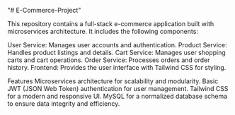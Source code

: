 "# E-Commerce-Project" 

This repository contains a full-stack e-commerce application built with microservices architecture. It includes the following components:

User Service: Manages user accounts and authentication.
Product Service: Handles product listings and details.
Cart Service: Manages user shopping carts and cart operations.
Order Service: Processes orders and order history.
Frontend: Provides the user interface with Tailwind CSS for styling.

Features
Microservices architecture for scalability and modularity.
Basic JWT (JSON Web Token) authentication for user management.
Tailwind CSS for a modern and responsive UI.
MySQL for a normalized database schema to ensure data integrity and efficiency.